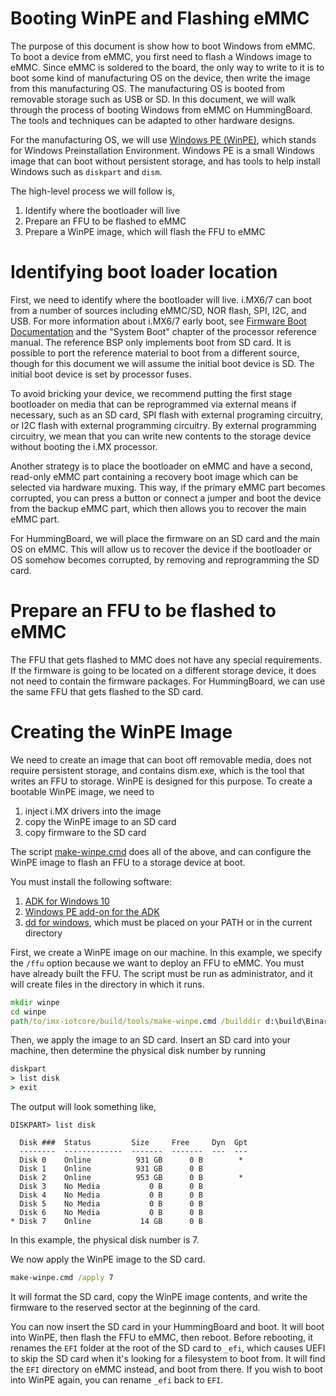 Booting WinPE and Flashing eMMC
==============

The purpose of this document is show how to boot Windows from eMMC. To boot a device from eMMC, you first need to flash a Windows image to eMMC. Since eMMC is soldered to the board, the only way to write to it is to boot some kind of manufacturing OS on the device, then write the image from this manufacturing OS. The manufacturing OS is booted from removable storage such as USB or SD. In this document, we will walk through the process of booting Windows from eMMC on HummingBoard. The tools and techniques can be adapted to other hardware designs.

For the manufacturing OS, we will use [Windows PE (WinPE)](https://docs.microsoft.com/en-us/windows-hardware/manufacture/desktop/winpe-intro), which stands for Windows Preinstallation Environment. Windows PE is a small Windows image that can boot without persistent storage, and has tools to help install Windows such as `diskpart` and `dism`.

The high-level process we will follow is,
1. Identify where the bootloader will live
1. Prepare an FFU to be flashed to eMMC
1. Prepare a WinPE image, which will flash the FFU to eMMC

# Identifying boot loader location

First, we need to identify where the bootloader will live. i.MX6/7 can boot from a number of sources including eMMC/SD, NOR flash, SPI, I2C, and USB. For more information about i.MX6/7 early boot, see [Firmware Boot Documentation](boot.md) and the "System Boot" chapter of the processor reference manual. The reference BSP only implements boot from SD card. It is possible to port the reference material to boot from a different source, though for this document we will assume the initial boot device is SD. The initial boot device is set by processor fuses.

To avoid bricking your device, we recommend putting the first stage bootloader on media that can be reprogrammed via external means if necessary, such as an SD card, SPI flash with external programing circuitry, or I2C flash with external programming circuitry. By external programming circuitry, we mean that you can write new contents to the storage device without booting the i.MX processor.

Another strategy is to place the bootloader on eMMC and have a second, read-only eMMC part containing a recovery boot image which can be selected via hardware muxing. This way, if the primary eMMC part becomes corrupted, you can press a button or connect a jumper and boot the device from the backup eMMC part, which then allows you to recover the main eMMC part.

For HummingBoard, we will place the firmware on an SD card and the main OS on eMMC. This will allow us to recover the device if the bootloader or OS somehow becomes corrupted, by removing and reprogramming the SD card.

# Prepare an FFU to be flashed to eMMC

The FFU that gets flashed to MMC does not have any special requirements. If the firmware is going to be located on a different storage device, it does not need to contain the firmware packages. For HummingBoard, we can use the same FFU that gets flashed to the SD card.

# Creating the WinPE Image

We need to create an image that can boot off removable media, does not require persistent storage, and contains dism.exe, which is the tool that writes an FFU to storage. WinPE is designed for this purpose. To create a bootable WinPE image, we need to
1. inject i.MX drivers into the image
1. copy the WinPE image to an SD card
1. copy firmware to the SD card

The script [make-winpe.cmd](../build/tools/make-winpe.cmd) does all of the above, and can configure the WinPE image to flash an FFU to a storage device at boot.

You must install the following software:

1. [ADK for Windows 10](https://docs.microsoft.com/en-us/windows-hardware/manufacture/desktop/download-winpe--windows-pe)
1. [Windows PE add-on for the ADK](https://docs.microsoft.com/en-us/windows-hardware/manufacture/desktop/download-winpe--windows-pe)
1. [dd for windows](http://www.chrysocome.net/dd), which must be placed on your PATH or in the current directory

First, we create a WinPE image on our machine. In this example, we specify the `/ffu` option because we want to deploy an FFU to eMMC. You must have already built the FFU. The script must be run as administrator, and it will create files in the directory in which it runs.

```cmd
mkdir winpe
cd winpe
path/to/imx-iotcore/build/tools/make-winpe.cmd /builddir d:\build\Binaries\release\ARM /firmware d:\build\FFU\HummingBoardEdge_iMX6Q_2GB\Package\BootLoader\firmware_fit.merged /uefi d:\build\FFU\HummingBoardEdge_iMX6Q_2GB\Package\BootFirmware\uefi.fit /ffu d:\build\FFU\HummingBoardEdge_iMX6Q_2GB\HummingBoardEdge_iMX6Q_2GB_TestOEMInput.xml.Release.ffu
```

Then, we apply the image to an SD card. Insert an SD card into your machine, then determine the physical disk number by running

```cmd
diskpart
> list disk
> exit
```

The output will look something like,

```
DISKPART> list disk

  Disk ###  Status         Size     Free     Dyn  Gpt
  --------  -------------  -------  -------  ---  ---
  Disk 0    Online          931 GB      0 B        *
  Disk 1    Online          931 GB      0 B
  Disk 2    Online          953 GB      0 B        *
  Disk 3    No Media           0 B      0 B
  Disk 4    No Media           0 B      0 B
  Disk 5    No Media           0 B      0 B
  Disk 6    No Media           0 B      0 B
* Disk 7    Online           14 GB      0 B
```

In this example, the physical disk number is 7.

We now apply the WinPE image to the SD card.

```cmd
make-winpe.cmd /apply 7
```

It will format the SD card, copy the WinPE image contents, and write the firmware to the reserved sector at the beginning of the card.

You can now insert the SD card in your HummingBoard and boot. It will boot into WinPE, then flash the FFU to eMMC, then reboot. Before rebooting, it renames the `EFI` folder at the root of the SD card to `_efi`, which causes UEFI to skip the SD card when it's looking for a filesystem to boot from. It will find the `EFI` directory on eMMC instead, and boot from there. If you wish to boot into WinPE again, you can rename `_efi` back to `EFI`.

